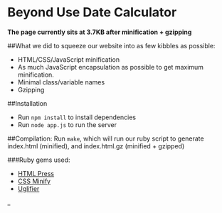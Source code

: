 # Beyond Use Date Calculator



__The page currently sits at 3.7KB after minification + gzipping__

##What we did to squeeze our website into as few kibbles as possible:
- HTML/CSS/JavaScript minification
- As much JavaScript encapsulation as possible to get maximum minification.
- Minimal class/variable names
- Gzipping

##Installation
- Run `npm install` to install dependencies
- Run `node app.js` to run the server

##Compilation:
Run `make`, which will run our ruby script to generate index.html (minified), and index.html.gz (minified + gzipped)

###Ruby gems used:
- [HTML Press](https://github.com/stereobooster/html_press)
- [CSS Minify](https://github.com/matthiassiegel/cssminify)
- [Uglifier](https://github.com/lautis/uglifier)

_
